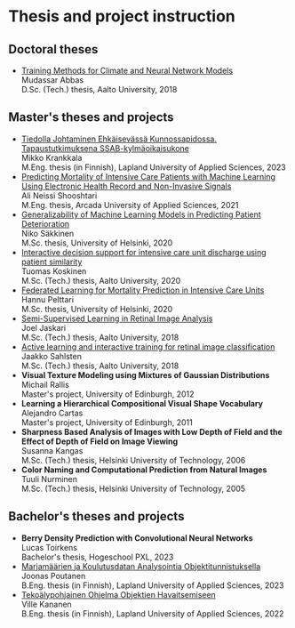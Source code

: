# Thesis and project instruction

## Doctoral theses
* <a href="https://aaltodoc.aalto.fi/handle/123456789/34496">Training Methods for Climate and Neural Network Models</a><br>
Mudassar Abbas<br>
D.Sc. (Tech.) thesis, Aalto University, 2018

## Master's theses and projects
* <a href="https://www.theseus.fi/handle/10024/789766">Tiedolla Johtaminen Ehkäisevässä Kunnossapidossa. Tapaustutkimuksena SSAB-kylmäoikaisukone</a><br>
Mikko Krankkala<br>
M.Eng. thesis (in Finnish), Lapland University of Applied Sciences, 2023
* <a href="https://www.theseus.fi/handle/10024/504289">Predicting Mortality of Intensive Care Patients with Machine Learning
Using Electronic Health Record and Non-Invasive Signals</a><br>
Ali Neissi Shooshtari<br>
M.Eng. thesis, Arcada University of Applied Sciences, 2021
* <a href="https://helda.helsinki.fi/items/3da1abf7-3fca-4b5b-b4f1-923b84367504">Generalizability of Machine Learning Models in Predicting Patient Deterioration</a><br>
Niko Säkkinen<br>
M.Sc. thesis, University of Helsinki, 2020
* <a href="https://aaltodoc.aalto.fi/handle/123456789/97508">Interactive decision support for intensive care unit discharge using patient similarity</a><br>
Tuomas Koskinen<br>
M.Sc. (Tech.) thesis, Aalto University, 2020
* <a href="https://helda.helsinki.fi/items/671720f6-f352-4a59-b471-7ce50876a7b4">Federated Learning for Mortality Prediction in Intensive Care Units</a><br>
Hannu Pelttari<br>
M.Sc. thesis, University of Helsinki, 2020
* <a href="https://aaltodoc.aalto.fi/handle/123456789/32506">Semi-Supervised Learning in Retinal Image Analysis</a><br>
  Joel Jaskari<br> 
  M.Sc. (Tech.) thesis, Aalto University, 2018
* <a href="https://aaltodoc.aalto.fi/handle/123456789/32507">Active learning and interactive training for retinal image classification</a><br>
Jaakko Sahlsten</br>
M.Sc. (Tech.) thesis, Aalto University, 2018
* <b>Visual Texture Modeling using Mixtures of Gaussian Distributions</b><br>
Michail Rallis</br>
Master's project, University of Edinburgh, 2012
* <b>Learning a Hierarchical Compositional Visual Shape Vocabulary</b><br>
Alejandro Cartas<br>
Master's project, University of Edinburgh, 2011
* <b>Sharpness Based Analysis of Images with Low Depth of Field and the Effect
of Depth of Field on Image Viewing</b><br>
Susanna Kangas<br>
M.Sc. (Tech.) thesis, Helsinki University of Technology, 2006
* <b>Color Naming and Computational Prediction from Natural Images</b><br>
Tuuli Nurminen<br>
M.Sc. (Tech.) thesis, Helsinki University of Technology, 2005

## Bachelor's theses and projects
* <b>Berry Density Prediction with Convolutional Neural Networks</b><br>
Lucas Toirkens<br>
Bachelor's thesis, Hogeschool PXL, 2023
* <a href="https://www.theseus.fi/handle/10024/799592">Marjamäärien ja Koulutusdatan Analysointia Objektitunnistuksella</a><br>
Joonas Poutanen<br>
B.Eng. thesis (in Finnish), Lapland University of Applied Sciences, 2023
* <a href="https://www.theseus.fi/handle/10024/787757">Tekoälypohjainen Ohjelma Objektien Havaitsemiseen</a><br>
Ville Kananen<br>
B.Eng. thesis (in Finnish), Lapland University of Applied Sciences, 2022

